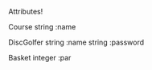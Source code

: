 Attributes!

Course
  string :name

DiscGolfer
  string :name
  string :password

Basket
  integer :par
